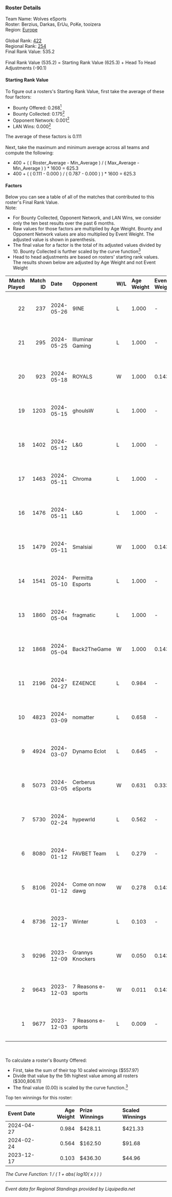### Roster Details<br />
Team Name: Wolves eSports<br />
Roster: Berzius, Darkas, ErUu, PoKe, tooizera<br />
Region: [Europe]( ../standings_europe.md)<br />
<br />
Global Rank: [422](../standings_global.md)<br />
Regional Rank: [254]( ../standings_europe.md)<br />
Final Rank Value:  535.2<br />
<br />
Final Rank Value (535.2) = Starting Rank Value (625.3) + Head To Head Adjustments (-90.1)<br />

#### Starting Rank Value<br />
To figure out a rosters's Starting Rank Value, first take the average of these four factors:<br />
- Bounty Offered: 0.268[<sup>1</sup>](#table2)
- Bounty Collected: 0.175[<sup>2</sup>](#table1)
- Opponent Network: 0.001[<sup>2</sup>](#table1)
- LAN Wins: 0.000[<sup>2</sup>](#table1)

The average of these factors is 0.111<br />
<br />
Next, take the maximum and minimum average across all teams and compute the following:<br />
- 400 + ( ( Roster_Average - Min_Average ) / ( Max_Average - Min_Average ) ) * 1600 = 625.3
- 400 + ( ( 0.111 - 0.000 ) / ( 0.787 - 0.000 ) ) * 1600 = 625.3


#### Factors<br />
Below you can see a table of all of the matches that contributed to this roster's Final Rank Value.<br />
Note:<br />

- For Bounty Collected, Opponent Network, and LAN Wins, we consider only the ten best results over the past 6 months.
- Raw values for those factors are multiplied by Age Weight. Bounty and Opponent Network values are also multiplied by Event Weight. The adjusted value is shown in parenthesis.
- The final value for a factor is the total of its adjusted values divided by 10. Bounty Collected is further scaled by the curve function[<sup>3</sup>](#curveFunction)
- Head to head adjustments are based on rosters' starting rank values. The results shown below are adjusted by Age Weight and not Event Weight
<span id="table1"></span><br />


| Match Played | Match ID | Date       | Opponent           | W/L | Age Weight | Event Weight | Bounty Collected | Opponent Network | LAN Wins  | H2H Adj. | Roster                                    |
| -: | -: | :- | :- | :- | :- | :- | :- | :- | :- | -: | :- |
|           22 |      237 | 2024-05-26 | 9INE               | L   | 1.000      | -            | -                | -                | -         |   -17.81 | Berzius, Darkas, ErUu, PoKe, tooizera     |
|           21 |      295 | 2024-05-25 | Illuminar Gaming   | L   | 1.000      | -            | -                | -                | -         |    -8.42 | Berzius, Darkas, ErUu, PoKe, tooizera     |
|           20 |      923 | 2024-05-18 | ROYALS             | W   | 1.000      | 0.143        | 0.000 (0.000)    | 0.000 (0.000)    | 0 (0.000) |     9.08 | Berzius, Darkas, ErUu, PoKe, tooizera     |
|           19 |     1203 | 2024-05-15 | ghoulsW            | L   | 1.000      | -            | -                | -                | -         |   -17.16 | Berzius, Darkas, ErUu, PoKe, tooizera     |
|           18 |     1402 | 2024-05-12 | L&G                | L   | 1.000      | -            | -                | -                | -         |    -7.41 | Berzius, bond1e, Darkas, PoKe, tooizera   |
|           17 |     1463 | 2024-05-11 | Chroma             | L   | 1.000      | -            | -                | -                | -         |   -15.95 | Berzius, bond1e, Darkas, PoKe, tooizera   |
|           16 |     1476 | 2024-05-11 | L&G                | L   | 1.000      | -            | -                | -                | -         |    -7.73 | Berzius, bond1e, Darkas, PoKe, tooizera   |
|           15 |     1479 | 2024-05-11 | Smalsiai           | W   | 1.000      | 0.143        | 0.000 (0.000)    | 0.000 (0.000)    | 0 (0.000) |     7.73 | Berzius, bond1e, Darkas, PoKe, tooizera   |
|           14 |     1541 | 2024-05-10 | Permitta Esports   | L   | 1.000      | -            | -                | -                | -         |    -4.70 | Berzius, Darkas, OniX, PoKe, tooizera     |
|           13 |     1860 | 2024-05-04 | fragmatic          | L   | 1.000      | -            | -                | -                | -         |   -16.73 | Berzius, bond1e, Darkas, PoKe, tooizera   |
|           12 |     1868 | 2024-05-04 | Back2TheGame       | W   | 1.000      | 0.143        | 0.001 (0.000)    | 0.003 (0.000)    | 0 (0.000) |    15.13 | Berzius, bond1e, Darkas, PoKe, tooizera   |
|           11 |     2196 | 2024-04-27 | EZ4ENCE            | L   | 0.984      | -            | -                | -                | -         |   -11.24 | Berzius, Darkas, Misterio, PoKe, tooizera |
|           10 |     4823 | 2024-03-09 | nomatter           | L   | 0.658      | -            | -                | -                | -         |   -13.91 | Berzius, Darkas, PoKe, REL, Uzman         |
|            9 |     4924 | 2024-03-07 | Dynamo Eclot       | L   | 0.645      | -            | -                | -                | -         |    -1.33 | Berzius, Darkas, PoKe, REL, Uzman         |
|            8 |     5073 | 2024-03-05 | Cerberus eSports   | W   | 0.631      | 0.333        | 0.000 (0.000)    | 0.000 (0.000)    | 0 (0.000) |     6.72 | Berzius, Darkas, PoKe, REL, Uzman         |
|            7 |     5730 | 2024-02-24 | hypewrld           | L   | 0.562      | -            | -                | -                | -         |    -6.74 | Berzius, Darkas, OniX, PoKe, Uzman        |
|            6 |     8080 | 2024-01-12 | FAVBET Team        | L   | 0.279      | -            | -                | -                | -         |    -1.96 | bondik, guthriee, j3kie, Smash, t3ns1on   |
|            5 |     8106 | 2024-01-12 | Come on now dawg   | W   | 0.278      | 0.143        | 0.000 (0.000)    | 0.035 (0.001)    | 0 (0.000) |     3.01 | Boye, Folke, notaN, Sukker, zEden         |
|            4 |     8736 | 2023-12-17 | Winter             | L   | 0.103      | -            | -                | -                | -         |    -1.76 | CagXD, Frip, krea6on, LeeN, m1kketye      |
|            3 |     9296 | 2023-12-09 | Grannys Knockers   | W   | 0.050      | 0.143        | 0.006 (0.000)    | 0.517 (0.004)    | 0 (0.000) |     1.16 | Berzius, Darkas, Misterio, OniX, PoKe     |
|            2 |     9643 | 2023-12-03 | 7 Reasons e-sports | W   | 0.011      | 0.143        | 0.000 (0.000)    | 0.000 (0.000)    | 0 (0.000) |     0.10 | Berzius, Darkas, Misterio, OniX, PoKe     |
|            1 |     9677 | 2023-12-03 | 7 Reasons e-sports | L   | 0.009      | -            | -                | -                | -         |    -0.19 | Berzius, Darkas, Misterio, OniX, PoKe     |

<br />
<span id="table2"></span><br />
To calculate a roster's Bounty Offered:<br />

- First, take the sum of their top 10 scaled winnings ($557.97)
- Divide that value by the 5th highest value among all rosters ($300,806.11)
- The final value (0.00) is scaled by the curve function.[<sup>3</sup>](#curveFunction)

Top ten winnings for this roster:<br />

| Event Date | Age Weight | Prize Winnings | Scaled Winnings |
| :- | -: | :- | :- |
| 2024-04-27 |      0.984 | $428.11        | $421.33         |
| 2024-02-24 |      0.564 | $162.50        | $91.68          |
| 2023-12-17 |      0.103 | $436.30        | $44.96          |


<span id="curveFunction"></span>_The Curve Function: 1 / ( 1 + abs( log10( x ) ) )_<br />

---
_Event data for Regional Standings provided by Liquipedia.net_<br />
